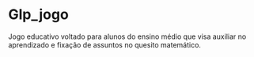 # Glp_jogo
Jogo educativo voltado para alunos do ensino médio que visa auxiliar no aprendizado e fixação de assuntos no quesito matemático.
